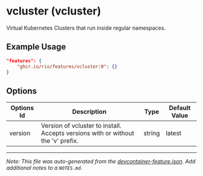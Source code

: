 
# vcluster (vcluster)

Virtual Kubernetes Clusters that run inside regular namespaces.

## Example Usage

```json
"features": {
    "ghcr.io/rio/features/vcluster:0": {}
}
```

## Options

| Options Id | Description | Type | Default Value |
|-----|-----|-----|-----|
| version | Version of vcluster to install. Accepts versions with or without the 'v' prefix. | string | latest |



---

_Note: This file was auto-generated from the [devcontainer-feature.json](https://github.com/rio/features/blob/main/src/vcluster/devcontainer-feature.json).  Add additional notes to a `NOTES.md`._
